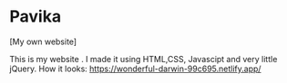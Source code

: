 # Pavika
[My own website] 


This is my website . I made it using HTML,CSS, Javascipt and very little jQuery.
How it looks:
https://wonderful-darwin-99c695.netlify.app/

